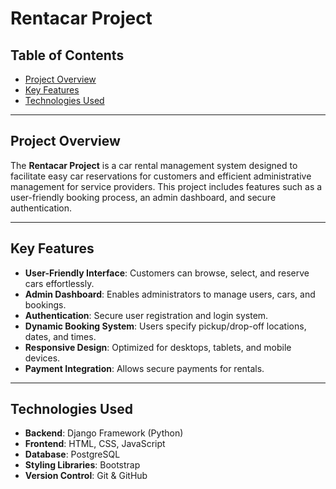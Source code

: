 # Rentacar Project

## Table of Contents
- [Project Overview](#project-overview)
- [Key Features](#key-features)
- [Technologies Used](#technologies-used)



---

## Project Overview
The **Rentacar Project** is a car rental management system designed to facilitate easy car reservations for customers and efficient administrative management for service providers. This project includes features such as a user-friendly booking process, an admin dashboard, and secure authentication.

---

## Key Features
- **User-Friendly Interface**: Customers can browse, select, and reserve cars effortlessly.
- **Admin Dashboard**: Enables administrators to manage users, cars, and bookings.
- **Authentication**: Secure user registration and login system.
- **Dynamic Booking System**: Users specify pickup/drop-off locations, dates, and times.
- **Responsive Design**: Optimized for desktops, tablets, and mobile devices.
- **Payment Integration**: Allows secure payments for rentals.

---

## Technologies Used
- **Backend**: Django Framework (Python)
- **Frontend**: HTML, CSS, JavaScript
- **Database**: PostgreSQL
- **Styling Libraries**: Bootstrap
- **Version Control**: Git & GitHub

